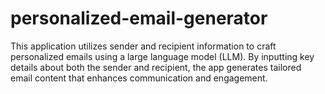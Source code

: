 # personalized-email-generator
This application utilizes sender and recipient information to craft personalized emails using a large language model (LLM). By inputting key details about both the sender and recipient, the app generates tailored email content that enhances communication and engagement.
